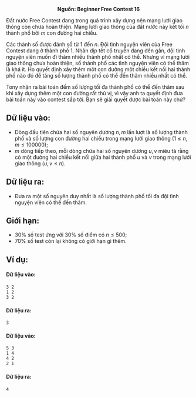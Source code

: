 **<center>Nguồn: Beginner Free Contest 16</center>**

Đất nước Free Contest đang trong quá trình xây dựng nên mạng lưới giao thông còn chưa hoàn thiện. Mạng lưới giao thông của đất nước này kết tối $n$ thành phố bởi $m$ con đường hai chiều.

Các thành số được đánh số từ $1$ đến $n$. Đội tình nguyện viên của Free Contest đang ở thành phố $1$. Nhân dịp tết cổ truyền đang đến gần, đội tình nguyện viên muốn đi thăm nhiều thành phố nhất có thể. Nhưng vì mạng lưới giao thông chưa hoàn thiện, số thành phố các tình nguyện viên có thể thăm là khá ít. Họ quyết định xây thêm một con đường một chiều kết nối hai thành phố
nào đó để tăng số lượng thành phố có thể đến thăm nhiều nhất có thể.

Tony nhận ra bài toán đếm số lượng tối đa thành phố có thể đến thăm sau khi xây dựng thêm một con đường rất thú vị, vì vậy anh ta quyết định đưa bài toán này vào contest sắp tới. Bạn sẽ giải quyết được bài toán này chứ?

## Dữ liệu vào:
- Dòng đầu tiên chứa hai số nguyên dương $n, m$ lần lượt là số lượng thành phố và số lượng con đường hai chiều trong mạng lưới giao thông $(1 ≤ n, m ≤ 100000)$;
- $m$ dòng tiếp theo, mỗi dòng chứa hai số nguyên dương $u, v$ miêu tả rằng có một đường hai chiều kết nối giữa hai thành phố $u$ và $v$ trong mạng lưới giao thông $(u, v ≤ n)$.

## Dữ liệu ra:
- Đưa ra một số nguyên duy nhất là số lượng thành phố tối đa đội tình nguyện viên có thể đến thăm.

## Giới hạn:
- $30\%$ số test ứng với $30\%$ số điểm có $n ≤ 500$;
- $70\%$ số test còn lại không có giới hạn gì thêm.

## Ví dụ:
#### Dữ liệu vào:
```
3 2
1 2
3 2
```

#### Dữ liệu ra:
```
3
```

#### Dữ liệu vào:
```
5 3
1 4
4 2
2 1
```

#### Dữ liệu ra:
```
4
```